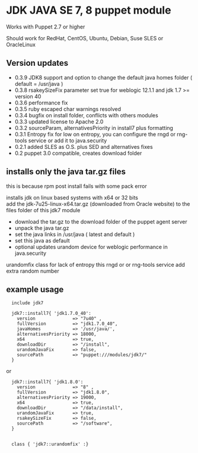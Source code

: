 JDK JAVA SE 7, 8 puppet module
============================== 

Works with Puppet 2.7 or higher

Should work for RedHat, CentOS, Ubuntu, Debian, Suse SLES or OracleLinux 

Version updates
---------------

- 0.3.9 JDK8 support and option to change the default java homes folder ( default = /usr/java ) 
- 0.3.8 rsakeySizeFix parameter set true for weblogic 12.1.1 and jdk 1.7 >= version 40
- 0.3.6 performance fix
- 0.3.5 ruby escaped char warnings resolved
- 0.3.4 bugfix on install folder, conflicts with others modules
- 0.3.3 updated license to Apache 2.0
- 0.3.2 sourceParam, alternativesPriority in install7 plus formatting
- 0.3.1 Entropy fix for low on entropy, you can configure the rngd or rng-tools service or add it to java.security 
- 0.2.1 added SLES as O.S. plus SED and alternatives fixes
- 0.2 puppet 3.0 compatible, creates download folder


installs only the java tar.gz files
-----------------------------------
this is because rpm post install fails with some pack error

installs jdk on linux based systems with x64 or 32 bits   
add the jdk-7u25-linux-x64.tar.gz (downloaded from Oracle website) to the files folder of this jdk7 module

- download the tar.gz to the download folder of the puppet agent server
- unpack the java tar.gz
- set the java links in /usr/java ( latest and default ) 
- set this java as default
- optional updates urandom device for weblogic performance in java.security

urandomfix class for lack of entropy this rngd or or rng-tools service add extra random number  

example usage
-------------

	  include jdk7
	
	  jdk7::install7{ 'jdk1.7.0_40':
	    version              => "7u40" , 
	    fullVersion          => "jdk1.7.0_40",
	    javaHomes            => '/usr/java/',
	    alternativesPriority => 18000, 
	    x64                  => true,
	    downloadDir          => "/install",
	    urandomJavaFix       => false,
	    sourcePath           => "puppet:///modules/jdk7/"
	  }

or

      jdk7::install7{ 'jdk1.8.0':
        version              => "8" , 
        fullVersion          => "jdk1.8.0",
        alternativesPriority => 19000, 
        x64                  => true,
        downloadDir          => "/data/install",
        urandomJavaFix       => true,
        rsakeySizeFix        => false,
        sourcePath           => "/software",
      }

	  
	  class { 'jdk7::urandomfix' :}
  
  
 
